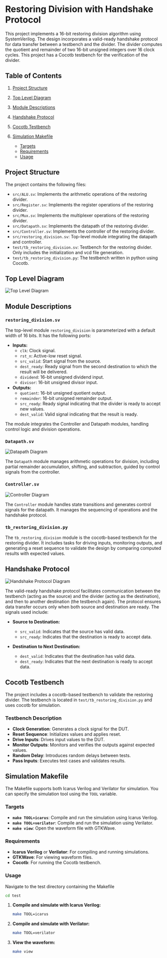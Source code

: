 # Restoring Division with Handshake Protocol

This project implements a 16-bit restoring division algorithm using SystemVerilog. The design incorporates a valid-ready handshake protocol for data transfer between a testbench and the divider. The divider computes the quotient and remainder of two 16-bit unsigned integers over 16 clock cycles. This project  has a Cocotb testbench for the verification of the divider.

## Table of Contents
1. [Project Structure](#project-structure)
2. [Top Level Diagram](#top-level-diagram)
3. [Module Descriptions](#module-descriptions)
4. [Handshake Protocol](#handshake-protocol)
5. [Cocotb Testbench](#cocotb-testbench)
6. [Simulation Makefile](#simulation-makefile)

    - [Targets](#targets)
    - [Requirements](#requirements)
    - [Usage](#usage)
## Project Structure
The project contains the following files:

- `src/ALU.sv`: Implements the arithmetic operations of the restoring divider.
- `src/Register.sv`: Implements the register operations of the restoring divider.
- `src/Mux.sv`: Implements the multiplexer operations of the restoring divider.
- `src/Datapath.sv`: Implements the datapath of the restoring divider.
- `src/Controller.sv`: Implements the controller of the restoring divider.
- `src/restoring_division.sv`: Top-level module integrating the datapath and controller.
- `test/tb_restoring_division.sv`: Testbench for the restoring divider. Only includes the initialization and vcd file generation.
- `test/tb_restoring_division.py`: The testbench written in python using Cocotb. 

## Top Level Diagram

![Top Level Diagram](docs/Top_Level.png)

## Module Descriptions
### `restoring_division.sv`
The top-level module `restoring_division` is parameterized with a default width of 16 bits. It has the following ports:

- **Inputs:**
  - `clk`: Clock signal.
  - `rst_n`: Active-low reset signal.
  - `src_valid`: Start signal from the source.
  - `dest_ready`: Ready signal from the second destination to which the result will be delivered.
  - `dividend`: 16-bit unsigned dividend input.
  - `divisor`: 16-bit unsigned divisor input.
- **Outputs:**
  - `quotient`: 16-bit unsigned quotient output.
  - `remainder`: 16-bit unsigned remainder output.
  - `src_ready`: Ready signal indicating that the divider is ready to accept new values.
  - `dest_valid`: Valid signal indicating that the result is ready.

The module integrates the Controller and Datapath modules, handling control logic and division operations.

### `Datapath.sv`

![Datapath Diagram](docs/Datapath.png)

The `Datapath` module manages arithmetic operations for division, including partial remainder accumulation, shifting, and subtraction, guided by control signals from the controller.

### `Controller.sv`

![Controller Diagram](docs/Controller.png)

The `Controller` module handles state transitions and generates control signals for the datapath. It manages the sequencing of operations and the handshake protocol.

### `tb_restoring_division.py`
The `tb_restoring_division` module is the cocotb-based testbench for the restoring divider. It includes tasks for driving inputs, monitoring outputs, and generating a reset sequence to validate the design by comparing computed results with expected values.

## Handshake Protocol

![Handshake Protocol Diagram](docs/Handshake_Process.png)

The valid-ready handshake protocol facilitates communication between the testbench (acting as the source) and the divider (acting as the destination), and then to another destination (the testbench again). The protocol ensures data transfer occurs only when both source and destination are ready. The signals used include:

- **Source to Destination:**
  - `src_valid`: Indicates that the source has valid data.
  - `src_ready`: Indicates that the destination is ready to accept data.

- **Destination to Next Destination:**
  - `dest_valid`: Indicates that the destination has valid data.
  - `dest_ready`: Indicates that the next destination is ready to accept data.


## Cocotb Testbench

The project includes a cocotb-based testbench to validate the restoring divider. The testbench is located in `test/tb_restoring_division.py` and uses cocotb for simulation.

### Testbench Description
- **Clock Generation**: Generates a clock signal for the DUT.
- **Reset Sequence**: Initializes values and applies reset.
- **Drive Inputs**: Drives input values to the DUT.
- **Monitor Outputs**: Monitors and verifies the outputs against expected values.
- **Random Delay**: Introduces random delays between tests.
- **Pass Inputs**: Executes test cases and validates results.

## Simulation Makefile

The Makefile supports both Icarus Verilog and Verilator for simulation. You can specify the simulation tool using the `TOOL` variable.

### Targets

- **`make TOOL=icarus`**: Compile and run the simulation using Icarus Verilog.
- **`make TOOL=verilator`**: Compile and run the simulation using Verilator.
- **`make view`**: Open the waveform file with GTKWave.

### Requirements

- **Icarus Verilog** or **Verilator**: For compiling and running simulations.
- **GTKWave**: For viewing waveform files.
- **Cocotb**: For running the Cocotb testbench.

### Usage
Navigate to the test directory containing the Makefile
```bash
cd test
```
1. **Compile and simulate with Icarus Verilog:**
   ```bash
   make TOOL=icarus
   ```
2. **Compile and simulate with Verilator:**
    ```bash
    make TOOL=verilator
    ```
3. **View the waveform:**
    ```bash
    make view
    ```